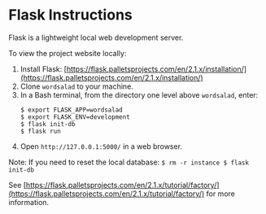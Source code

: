 # Flask Instructions #

Flask is a lightweight local web development server.

To view the project website locally:
 1. Install Flask: [https://flask.palletsprojects.com/en/2.1.x/installation/](https://flask.palletsprojects.com/en/2.1.x/installation/)
 2. Clone `wordsalad` to your machine.
 3. In a Bash terminal, from the directory one level above `wordsalad`, enter:
    ```
    $ export FLASK_APP=wordsalad
    $ export FLASK_ENV=development
    $ flask init-db
    $ flask run
    ```
 4. Open `http://127.0.0.1:5000/` in a web browser.
 
 Note: If you need to reset the local database:
    ```
    $ rm -r instance
    $ flask init-db
    ```

See [https://flask.palletsprojects.com/en/2.1.x/tutorial/factory/](https://flask.palletsprojects.com/en/2.1.x/tutorial/factory/) for more information. 
